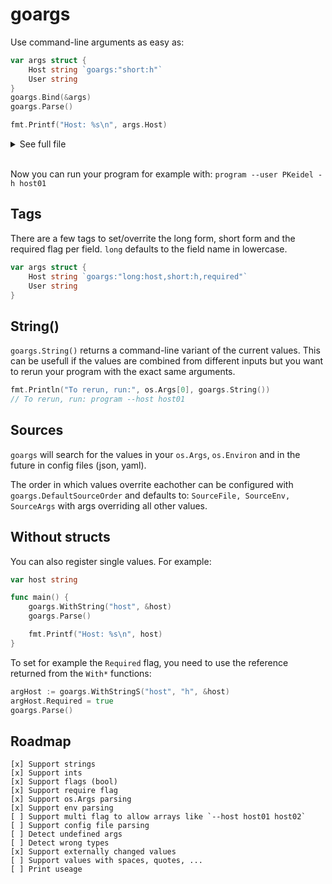 # goargs

Use command-line arguments as easy as:
```go
var args struct {
	Host string `goargs:"short:h"`
	User string
}
goargs.Bind(&args)
goargs.Parse()

fmt.Printf("Host: %s\n", args.Host)
```

<details>
  <summary>See full file</summary>

  ```go
package main

import (
	"fmt"
	"os"

	"github.com/PKeidel/goargs"
)

var args struct {
	Host string `goargs:"short:h"`
	User string
}

func main() {
	goargs.Bind(&args)
	goargs.Parse()

	fmt.Printf("Host: %s\n", args.Host)
	fmt.Printf("User: %s\n", args.User)

	fmt.Println("To rerun, run:", os.Args[0], goargs.String())
}
```
  
</details>

<br>

Now you can run your program for example with: `program --user PKeidel -h host01`

## Tags
There are a few tags to set/overrite the long form, short form and the required flag per field. `long` defaults to the field name in lowercase.
```go
var args struct {
	Host string `goargs:"long:host,short:h,required"`
	User string
}
```

## String()
`goargs.String()` returns a command-line variant of the current values. This can be usefull if the values are combined from different inputs but you want to rerun your program with the exact same arguments.

```go
fmt.Println("To rerun, run:", os.Args[0], goargs.String())
// To rerun, run: program --host host01
```

## Sources
`goargs` will search for the values in your `os.Args`, `os.Environ` and in the future in config files (json, yaml).

The order in which values overrite eachother can be configured with `goargs.DefaultSourceOrder` and defaults to: `SourceFile, SourceEnv, SourceArgs` with args overriding all other values.

## Without structs
You can also register single values. For example:
```go
var host string

func main() {
	goargs.WithString("host", &host)
	goargs.Parse()

	fmt.Printf("Host: %s\n", host)
}
```

To set for example the `Required` flag, you need to use the reference returned from the `With*` functions:
```go
argHost := goargs.WithStringS("host", "h", &host)
argHost.Required = true
goargs.Parse()
```

## Roadmap
```
[x] Support strings
[x] Support ints
[x] Support flags (bool)
[x] Support require flag
[x] Support os.Args parsing
[x] Support env parsing
[ ] Support multi flag to allow arrays like `--host host01 host02`
[ ] Support config file parsing
[ ] Detect undefined args
[ ] Detect wrong types
[x] Support externally changed values
[ ] Support values with spaces, quotes, ...
[ ] Print useage
```